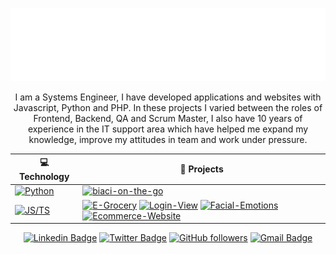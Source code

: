 <!--
### Hi there 👋

**yeniferrosana/yeniferrosana** is a ✨ _special_ ✨ repository because its `README.md` (this file) appears on your GitHub profile.

Here are some ideas to get you started:

- 🔭 I’m currently working on ...
- 🌱 I’m currently learning ...
- 👯 I’m looking to collaborate on ...
- 🤔 I’m looking for help with ...
- 💬 Ask me about ...
- 📫 How to reach me: ...
- 😄 Pronouns: ...
- ⚡ Fun fact: ...
-->

![Metrics](/bigass.svg)

<p align="center">
I am a Systems Engineer, I have developed applications and websites with Javascript, Python and PHP. In these projects I varied between the roles of Frontend, Backend, QA and Scrum Master, I also have 10 years of experience in the IT support area which have helped me expand my knowledge, improve my attitudes in team and work under pressure.
</p>

<div align="center">

<!-- START OF PROFILE STACK, DO NOT REMOVE -->
| 💻 **Technology** | 🚀 **Projects** |
| - | - |
| [![Python](https://img.shields.io/static/v1?label=&message=Python&color=3C78A9&logo=python&logoColor=FFFFFF)](https://www.python.org/) | [![biaci-on-the-go](https://img.shields.io/static/v1?label=&message=biaci-on-the-go&color=000605&logo=github&logoColor=FFFFFF&labelColor=000605)](https://github.com/yeniferrosana/biaci-on-the-go) 
| [![JS/TS](https://img.shields.io/static/v1?label=&message=JS/TS&color=3878C6&logo=javascript&logoColor=FFFFFF)](https://www.typescriptlang.org/) | [![E-Grocery](https://img.shields.io/static/v1?label=&message=E-Grocery&color=000605&logo=github&logoColor=FFFFFF&labelColor=000605)](https://github.com/yeniferrosana/E-Grocery) [![Login-View](https://img.shields.io/static/v1?label=&message=Login-View&color=000605&logo=github&logoColor=FFFFFF&labelColor=000605)](https://github.com/yeniferrosana/Login-View) [![Facial-Emotions](https://img.shields.io/static/v1?label=&message=Facial-Emotions&color=000605&logo=github&logoColor=FFFFFF&labelColor=000605)](https://github.com/yeniferrosana/facial-emotions) [![Ecommerce-Website](https://img.shields.io/static/v1?label=&message=Ecommerce-Website&color=000605&logo=github&logoColor=FFFFFF&labelColor=000605)](https://github.com/yeniferrosana/Ecommerce-Website)|
<!-- END OF PROFILE STACK, DO NOT REMOVE -->

  
[![Linkedin Badge](https://img.shields.io/badge/-Yenifer%20Ramírez-blue?style=social&logo=Linkedin&logoColor=blue&link=https://www.linkedin.com/in/yeniferrosana/)](https://www.linkedin.com/in/yeniferrosana/) [![Twitter Badge](http://img.shields.io/badge/-@yeniferrosana-1ca0f1?style=social&logo=twitter&logoColor=blue&link=https://twitter.com/yeniferrosana)](https://twitter.com/yeniferrosana) [![GitHub followers](https://img.shields.io/github/followers/yeniferrosana?label=Follow&style=social)](https://github.com/yeniferrosana/?tab=follow) [![Gmail Badge](https://img.shields.io/badge/-@yeniferramirez11-c14438?style=social&logo=Gmail&logoColor=red&link=mailto:email@yeniferramirez11)](mailto:yeniferramirez11@gmail.com)

</div>
